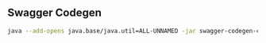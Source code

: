 ## Swagger Codegen

```bash
java --add-opens java.base/java.util=ALL-UNNAMED -jar swagger-codegen-cli.jar generate -i http://localhost:8080/api-docs -l dart -o ./dart_client`
```
